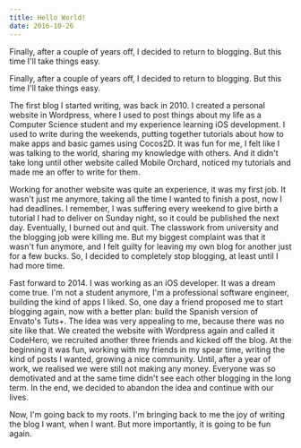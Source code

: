 ```yaml
---
title: Hello World!
date: 2016-10-26
---
```

Finally, after a couple of years off, I decided to return to blogging. But this time I'll take things easy.
<!-- more -->
Finally, after a couple of years off, I decided to return to blogging. But this time I'll take things easy.

The first blog I started writing, was back in 2010. I created a personal website in Wordpress, where I used to post things about my life as a Computer Science student and my experience learning iOS development. I used to write during the weekends, putting together tutorials about how to make apps and basic games using Cocos2D. It was fun for me, I felt like I was talking to the world, sharing my knowledge with others. And it didn't take long until other website called Mobile Orchard, noticed my tutorials and made me an offer to write for them.

Working for another website was quite an experience, it was my first job. It wasn't just me anymore, taking all the time I wanted to finish a post, now I had deadlines. I remember, I was suffering every weekend to give birth a tutorial I had to deliver on Sunday night, so it could be published the next day. Eventually, I burned out and quit. The classwork from university and the blogging job were killing me. But my biggest complaint was that it wasn't fun anymore, and I felt guilty for leaving my own blog for another just for a few bucks. So, I decided to completely stop blogging, at least until I had more time.

Fast forward to 2014. I was working as an iOS developer. It was a dream come true. I'm not a student anymore, I'm a professional software engineer, building the kind of apps I liked. So, one day a friend proposed me to start blogging again, now with a better plan: build the Spanish version of Envato's Tuts+. The idea was very appealing to me, because there was no site like that. We created the website with Wordpress again and called it CodeHero, we recruited another three friends and kicked off the blog. At the beginning it was fun, working with my friends in my spear time, writing the kind of posts I wanted, growing a nice community. Until, after a year of work, we realised we were still not making any money. Everyone was so demotivated and at the same time didn't see each other blogging in the long term. In the end, we decided to abandon the idea and continue with our lives.

Now, I'm going back to my roots. I'm bringing back to me the joy of writing the blog I want, when I want. But more importantly, it is going to be fun again.
